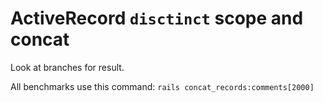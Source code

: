 # ActiveRecord `disctinct` scope and concat

Look at branches for result.

All benchmarks use this command: `rails concat_records:comments[2000]`
